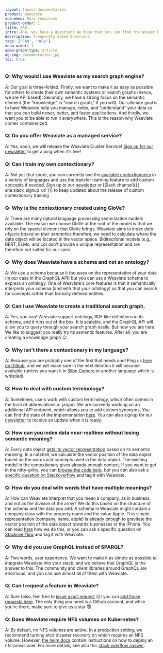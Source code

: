 ```yaml
---
layout: layout-documentation
product: weaviate
sub-menu: More resources
product-order: 1
title: FAQ
intro: Aha, you have a question! We hope that you can find the answer here, but if you don't, you can reach us via Stackoverflow (make sure to tag your question with weaviate), Github, or Slack. If your question serves a general-purpose, we will add it to this page.
description: Frequently Asked Questions.
tags: ['FAQ', 'Help']
menu-order: 1
open-graph-type: article
og-img: documentation.jpg
toc: true
---
```


### Q: Why would I use Weaviate as my search graph engine?

A: Our goal is three-folded. Firstly, we want to make it as easy as possible for others to create their own semantic systems or search graphs (hence, we are API based). Secondly, we have a strong focus on the semantic element (the "knowledge" in "search graph," if you will). Our ultimate goal is to have Weaviate help you manage, index, and "understand" your data so that you can build newer, better, and faster applications. And thirdly, we want you to be able to run it everywhere. This is the reason why Weaviate comes containerized.

### Q: Do you offer Weaviate as a managed service?

A: Yes, soon, we will release the Weaviate Cluster Service! [Sign up for our newsletter](/newsletter/) to get a ping when it's live!

### Q: Can I train my own contextionary?

A: Not yet (but soon), you can currently use the [available contextionaries](../get-started/install.html#docker-compose) in a variety of languages and use the transfer learning feature to add custom concepts if needed. Sign up to our [newsletter](/newsletter/) or [Slack channel]({{ site.slack_signup_url }}) to keep updated about the release of custom contextionary training

### Q: Why is the contextionary created using GloVe?

A: There are many natural language processing vectorization models available. The reason we choose GloVe at the root of the model is that we rely on the spacial element that GloVe brings. Weaviate aims to _index data objects based on their semantics_ therefore, we need to calculate where the data object will be located in the vector space. Bidirectional models (e.g., BERT, ELMo, and co) don't provide a unique representation and are therefore not suited for our case.

### Q: Why does Weaviate have a schema and not an ontology?

A: We use a schema because it focusses on the representation of your data (in our case in the GraphQL API) but you can use a Weaviate schema to express an ontology. One of Weaviate's core features is that it semantically interprets your schema (and with that your ontology) so that you can search for concepts rather than formally defined entities.

### Q: Can I use Weaviate to create a traditional search graph.

A: Yes, you can! Weaviate support ontology, RDF like definitions in its schema, and it runs out of the box. It is scalable, and the GraphQL API will allow you to query through your search graph easily. But now you are here. We like to suggest you really try its semantic features. After all, you are creating a _knowledge_ graph 😉.

### Q: Why isn't there a contextionary in my language?

A: Because you are probably one of the first that needs one! Ping us [here on Github](https://github.com/semi-technologies/weaviate/issues), and we will make sure in the next iteration it will become available (unless you want it in [Silbo Gomero](https://en.wikipedia.org/wiki/Silbo_Gomero) or another language which is whistled).

### Q: How to deal with custom terminology?

A: Sometimes, users work with custom terminology, which often comes in the form of abbreviations or jargon. We are currently working on an additional API endpoint, which allows you to add custom synonyms. You can find the state of the implementation [here](https://github.com/semi-technologies/weaviate/issues/946). You can also signup for our [newsletter](/newsletter/) to receive an update when it is ready.

### Q: How can you index data near-realtime without losing semantic meaning?

A: Every data object [gets its vector representation](../about/philosophy.html#about-the-contextionary) based on its semantic meaning. In a nutshell, we calculate the vector position of the data object based on the words and concepts used in the data object. The existing model in the contextionary gives already enough context. If you want to get in the nitty-gritty, you can [browse the code here](https://github.com/semi-technologies/contextionary/tree/master/server), but you can also ask a [specific question on Stackoverflow](https://stackoverflow.com/tags/weaviate/) and tag it with Weaviate.

### Q: How do you deal with words that have multiple meanings?

A: How can Weaviate interpret that you mean a company, as in business, and not as the division of the army? We do this based on the structure of the schema and the data you add. A schema in Weaviate might contain a company class with the property name and the value Apple. This simple representation (company, name, apple) is already enough to gravitate the vector position of the data object towards businesses or the iPhone. You can read [here](../about/philosophy.html) how we do this, or you can ask a specific question on [Stackoverflow](https://stackoverflow.com/tags/weaviate/) and tag it with Weaviate.

### Q: Why did you use GraphQL instead of SPARQL?

A: Two words, user experience. We want to make it as simple as possible to integrate Weaviate into your stack, and we believe that GraphQL is the answer to this. The community and client libraries around GraphQL are enormous, and you can use almost all of them with Weaviate.

### Q: Can I request a feature in Weaviate?

A: Sure (also, feel free to [issue a pull request](https://github.com/semi-technologies/weaviate/pulls) 😉) you can [add those requests here](https://github.com/semi-technologies/weaviate/issues). The only thing you need is a Github account, and while you're there, make sure to give us a star 😇.

### Q: Does Weaviate require NFS volumes on Kubernetes?

A: By default, no NFS volumes are active. In a production setting, we recommend turning etcd disaster recovery on which requires an NFS volume. However, [the helm docs](https://www.semi.technology/documentation/weaviate/current/get-started/install.html#how-can-i-turn-it-on) contain instructions on how to deploy an nfs-provisioner. For more details, see also this [stack overflow answer](https://stackoverflow.com/a/60505796/5322199).